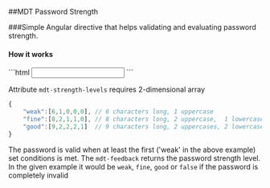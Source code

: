 ##MDT Password Strength

###Simple Angular directive that helps validating and evaluating password strength.

<h4>How it works</h4>
```html
<input ng-model="password" name="password" type="password" required
       mdt-password-strength
       mdt-feedback="validationResult_material"
       mdt-strength-levels='{"weak":[6,1,0,0,0],"fine":[8,2,1,1,0],"strong":[9,2,2,2,1],"unbreakable":[12,2,2,2,2]}'
/>
```

Attribute `mdt-strength-levels` requires 2-dimensional array
```javascript
{
    "weak":[6,1,0,0,0], // 6 characters long, 1 uppercase
    "fine":[8,2,1,1,0], // 8 characters long, 2 uppercase,  1 lowercase,  1 digit
    "good":[9,2,2,2,1]  // 9 characters long, 2 uppercases, 2 lowercases, 2 digits, 1 special character
}
```
The password is valid when at least the first ('weak' in the above example) set conditions is met.
The `mdt-feedback` returns the password strength level. In the given example it 
would be `weak`, `fine`, `good` or `false` if the password is completely invalid



                        
                        
                        
                        
